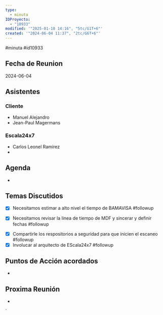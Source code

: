 ```yaml
---
type:
  - minuta
IDProyecto:
  - "10933"
modified: '"2025-01-10 14:16", "5tc/G1T+6"'
created: '"2024-06-04 11:37", "2tc/G6T+6"'
---
```

#minuta 
#id10933 

## Fecha de Reunion
2024-06-04

## Asistentes

### Cliente
* Manuel Alejandro
* Jean-Paul Magermans
### Escala24x7
- Carlos Leonel Ramírez
-  

## Agenda
* 
## Temas Discutidos
* [x] Necesitamos estimar a alto nivel el tiempo de BAMAVISA #followup
- [x] Necesitamos revisar la linea de tiempo de MDF y sincerar y definir fechas #followup
* [x] Compartirle los respositorios a seguridad para que inicien el escaneo #followup
* [x] Involucar al arquitecto de EScala24x7 #followup
## Puntos de Acción acordados
*  

## Proxima Reunión
*   

`